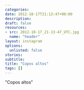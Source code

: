 ```yaml
---
categories:
date: 2012-10-17T21:13:47+00:00
description:
draft: false
resources:
- src: 2012-10-17_21-13-47_UTC.jpg
  name: "header"
layout: instagram
options:
  unlisted: false
stories:
subtitle:
title: "Copos altos"
tags: []
---
```


"Copos altos"
